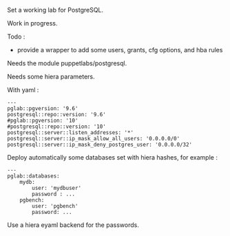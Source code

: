 Set a working lab for PostgreSQL.

Work in progress.

Todo :

* provide a wrapper to add some users, grants, cfg options, and hba rules

Needs the module puppetlabs/postgresql.

Needs some hiera parameters.

With yaml :

```
---
pglab::pgversion: '9.6'
postgresql::repo::version: '9.6'
#pglab::pgversion: '10'
#postgresql::repo::version: '10'
postgresql::server::listen_addresses: '*'
postgresql::server::ip_mask_allow_all_users: '0.0.0.0/0'
postgresql::server::ip_mask_deny_postgres_user: '0.0.0.0/32'
```

Deploy automatically some databases set with hiera hashes, for example :

```
---
pglab::databases:
    mydb:
        user: 'mydbuser'
        password : ...
    pgbench:
        user: 'pgbench'
        password: ...
```

Use a hiera eyaml backend for the passwords.

